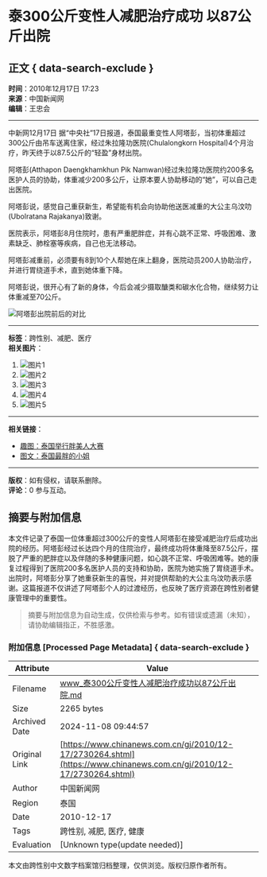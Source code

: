 # 泰300公斤变性人减肥治疗成功 以87公斤出院

## 正文 { data-search-exclude }


**时间**：2010年12月17日 17:23  
**来源**：中国新闻网  
**编辑**：王忠会  

---

中新网12月17日 据“中央社”17日报道，泰国最重变性人阿塔彭，当初体重超过300公斤由吊车送离住家，经过朱拉隆功医院(Chulalongkorn Hospital)4个月治疗，昨天终于以87.5公斤的“轻盈”身材出院。

阿塔彭(Atthapon Daengkhamkhun Pik Namwan)经过朱拉隆功医院约200多名医护人员的协助，体重减少200多公斤，让原本要人协助移动的“她”，可以自己走出医院。

阿塔彭说，感觉自己重获新生，希望能有机会向协助他送医减重的大公主乌汶叻(Ubolratana Rajakanya)致谢。

医院表示，阿塔彭8月住院时，患有严重肥胖症，并有心跳不正常、呼吸困难、激素缺乏、肺栓塞等疾病，自己也无法移动。

阿塔彭减重前，必须要有8到10个人帮她在床上翻身，医院动员200人协助治疗，并进行胃绕道手术，直到她体重下降。

阿塔彭说，很开心有了新的身体，今后会减少摄取醣类和碳水化合物，继续努力让体重减至70公斤。

![阿塔彭出院前后的对比](http://www.chinanews.com.cn/fileftp/2010/04/2010-04-23/U76P4T47D13180F981DT20100423110629.jpg)

--- 

**标签**：跨性别、减肥、医疗  
**相关图片**：
1. ![图片1](http://www.chinanews.com.cn/fileftp/2010/10/2010-10-20/U76P4T47D15735F979DT20101021094436.jpg)
2. ![图片2](http://www.chinanews.com.cn/fileftp/2010/10/2010-10-20/U76P4T47D15735F980DT20101021094436.jpg)
3. ![图片3](http://www.chinanews.com.cn/fileftp/2010/10/2010-10-20/U76P4T47D15735F978DT20101021094436.gif)
4. ![图片4](http://www.chinanews.com.cn/fileftp/2010/10/2010-10-20/U76P4T47D15735F976DT20101021094436.gif)
5. ![图片5](http://www.chinanews.com.cn/fileftp/2010/10/2010-10-20/U76P4T47D15735F981DT20101021094436.jpg)

---

**相关链接**：
- [趣图：泰国举行胖美人大赛](http://www.chinanews.com.cn/tp/news/photo_hd/2009/12-21/3904.shtml)
- [图文：泰国最胖的小姐](http://www.chinanews.com.cn/2000-07-14/26/37693.html)

---

**版权**：如有侵权，请联系删除。  
**评论**：0 参与互动。
<!-- tcd_original_link https://www.chinanews.com.cn/gj/2010/12-17/2730264.shtml -->
## 摘要与附加信息

<!-- tcd_abstract -->
本文件记录了泰国一位体重超过300公斤的变性人阿塔彭在接受减肥治疗后成功出院的经历。阿塔彭经过长达四个月的住院治疗，最终成功将体重降至87.5公斤，摆脱了严重的肥胖症以及伴随的多种健康问题，如心跳不正常、呼吸困难等。她的康复过程得到了医院200多名医护人员的支持和协助，医院为她实施了胃绕道手术。出院时，阿塔彭分享了她重获新生的喜悦，并对提供帮助的大公主乌汶叻表示感谢。这篇报道不仅讲述了阿塔彭个人的过渡经历，也反映了医疗资源在跨性别者健康管理中的重要性。
<!-- tcd_abstract_end -->

> 摘要与附加信息为自动生成，仅供检索与参考。如有错误或遗漏（未知），请协助编辑指正，不胜感激。

### 附加信息 [Processed Page Metadata] { data-search-exclude }

| Attribute       | Value                                  |
|-----------------|----------------------------------------|
| Filename        | www_泰300公斤变性人减肥治疗成功以87公斤出院.md                             |
| Size            | 2265 bytes                           |
| Archived Date   | 2024-11-08 09:44:57                             |
| Original Link   | [https://www.chinanews.com.cn/gj/2010/12-17/2730264.shtml](https://www.chinanews.com.cn/gj/2010/12-17/2730264.shtml)                       |
| Author          | 中国新闻网                               |
| Region          | 泰国                               |
| Date            | 2010-12-17                                 |
| Tags            | 跨性别, 减肥, 医疗, 健康                                 |
| Evaluation            | [Unknown type(update needed)]                                 |
<!-- tcd_table_end -->

本文由跨性别中文数字档案馆归档整理，仅供浏览。版权归原作者所有。
